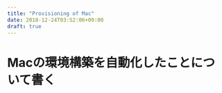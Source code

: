 ```yaml
---
title: "Provisioning of Mac"
date: 2018-12-24T03:52:06+09:00
draft: true
---
```


# Macの環境構築を自動化したことについて書く
